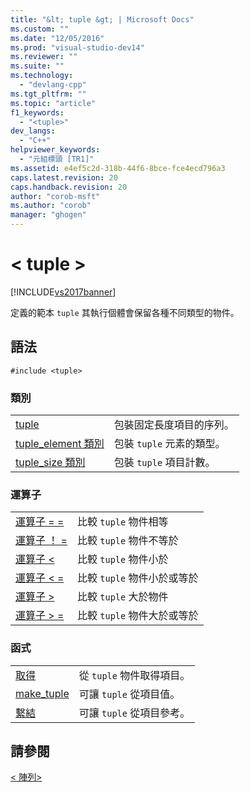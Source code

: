 ```yaml
---
title: "&lt; tuple &gt; | Microsoft Docs"
ms.custom: ""
ms.date: "12/05/2016"
ms.prod: "visual-studio-dev14"
ms.reviewer: ""
ms.suite: ""
ms.technology: 
  - "devlang-cpp"
ms.tgt_pltfrm: ""
ms.topic: "article"
f1_keywords: 
  - "<tuple>"
dev_langs: 
  - "C++"
helpviewer_keywords: 
  - "元組標頭 [TR1]"
ms.assetid: e4ef5c2d-318b-44f6-8bce-fce4ecd796a3
caps.latest.revision: 20
caps.handback.revision: 20
author: "corob-msft"
ms.author: "corob"
manager: "ghogen"
---
```

# &lt; tuple &gt;
[!INCLUDE[vs2017banner](../assembler/inline/includes/vs2017banner.md)]

定義的範本 `tuple` 其執行個體會保留各種不同類型的物件。  
  
## <a name="syntax"></a>語法  
  
```  
#include <tuple>  
```  
  
### <a name="classes"></a>類別  
  
|||  
|-|-|  
|[tuple](../standard-library/tuple-class.md)|包裝固定長度項目的序列。|  
|[tuple_element 類別](../standard-library/tuple-element-class-tuple.md)|包裝 `tuple` 元素的類型。|  
|[tuple_size 類別](../standard-library/tuple-size-class-tuple.md)|包裝 `tuple` 項目計數。|  
  
### <a name="operators"></a>運算子  
  
|||  
|-|-|  
|[運算子 = =](../Topic/%3Ctuple%3E%20operators.md#operator_eq_eq)|比較 `tuple` 物件相等|  
|[運算子 ！ =](../Topic/%3Ctuple%3E%20operators.md#operator_neq)|比較 `tuple` 物件不等於|  
|[運算子 <](../Topic/%3Ctuple%3E%20operators.md#operator_lt_)|比較 `tuple` 物件小於|  
|[運算子 < =](../Topic/%3Ctuple%3E%20operators.md#operator_lt__eq)|比較 `tuple` 物件小於或等於|  
|[運算子 >](../Topic/%3Ctuple%3E%20operators.md#operator_gt_)|比較 `tuple` 大於物件|  
|[運算子 > =](../Topic/%3Ctuple%3E%20operators.md#operator_gt__eq)|比較 `tuple` 物件大於或等於|  
  
### <a name="functions"></a>函式  
  
|||  
|-|-|  
|[取得](../Topic/%3Ctuple%3E%20functions.md#get_function)|從 `tuple` 物件取得項目。|  
|[make_tuple](../Topic/%3Ctuple%3E%20functions.md#make_tuple_function)|可讓 `tuple` 從項目值。|  
|[繫結](../Topic/%3Ctuple%3E%20functions.md#tie_function)|可讓 `tuple` 從項目參考。|  
  
## <a name="see-also"></a>請參閱  
 [\< 陣列>](../standard-library/array.md)

